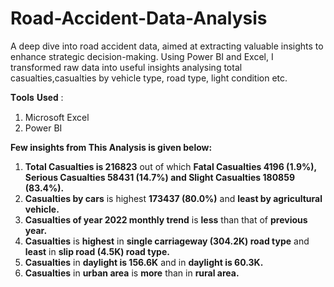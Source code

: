 # Road-Accident-Data-Analysis

A deep dive into road accident data, aimed at extracting valuable insights to enhance strategic decision-making. Using Power BI and Excel, I transformed raw data into useful insights analysing total casualties,casualties by vehicle type, road type, light condition etc. 

𝐓𝐨𝐨𝐥𝐬 𝐔𝐬𝐞𝐝 :
1. Microsoft Excel
2. Power BI


**Few insights from This Analysis is given below:** 

1. **Total Casualties is 216823** out of which **Fatal Casualties 4196 (1.9%), Serious Casualties 58431 (14.7%) and Slight Casualties 180859 (83.4%).**
2. **Casualties by cars** is highest **173437 (80.0%)** and **least by agricultural vehicle.**
3. **Casualties of year 2022 monthly trend** is **less** than that of **previous year.**
4. **Casualties** is **highest** in **single carriageway (304.2K) road type** and **least** in **slip road (4.5K) road type.**
5. **Casualties** in **daylight is 156.6K** and in **daylight is 60.3K.**
6. **Casualties** in **urban area** is **more** than in **rural area.**
